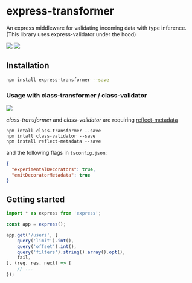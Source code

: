 # express-transformer
An express middleware for validating incoming data with type inference.
(This library uses express-validator under the hood)

![](https://github.com/RobinBuschmann/express-transformer/raw/master/demos/et-demo-1.gif)
![](https://github.com/RobinBuschmann/express-transformer/raw/master/demos/et-demo-2.gif)

## Installation
```bash
npm install express-transformer --save
```

### Usage with class-transformer / class-validator

![](https://github.com/RobinBuschmann/express-transformer/raw/master/demos/et-demo-3.gif)

*class-transformer* and *class-validator* are requiring [reflect-metadata](https://www.npmjs.com/package/reflect-metadata)
```
npm intall class-transformer --save
npm intall class-validator --save
npm install reflect-metadata --save
```
and the following flags in `tsconfig.json`:
```json
{
  "experimentalDecorators": true,
  "emitDecoratorMetadata": true
}
```

## Getting started
```typescript
import * as express from 'express';

const app = express();

app.get('/users', [
    query('limit').int(),
    query('offset').int(),
    query('filters').string().array().opt(),
    fail,
], (req, res, next) => {
    // ...
});
```
